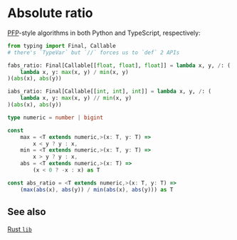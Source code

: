# Absolute ratio
[PFP](https://en.wikipedia.org/wiki/Pure_functional_programming)-style algorithms in both Python and TypeScript, respectively:
```py
from typing import Final, Callable
# there's `TypeVar` but `//` forces us to `def` 2 APIs

fabs_ratio: Final[Callable[[float, float], float]] = lambda x, y, /: (
	lambda x, y: max(x, y) / min(x, y)
)(abs(x), abs(y))

iabs_ratio: Final[Callable[[int, int], int]] = lambda x, y, /: (
	lambda x, y: max(x, y) // min(x, y)
)(abs(x), abs(y))
```
```ts
type numeric = number | bigint

const
	max = <T extends numeric,>(x: T, y: T) =>
		x < y ? y : x,
	min = <T extends numeric,>(x: T, y: T) =>
		x > y ? y : x,
	abs = <T extends numeric,>(x: T) =>
		(x < 0 ? -x : x) as T

const abs_ratio = <T extends numeric,>(x: T, y: T) =>
	(max(abs(x), abs(y)) / min(abs(x), abs(y))) as T
```

## See also
[Rust `lib`](https://github.com/Rudxain/abs_ratio/blob/main/src/lib.rs)
